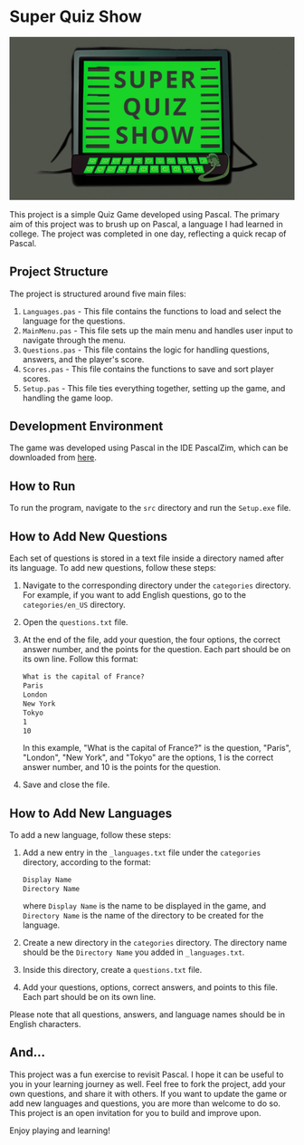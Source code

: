 # Super Quiz Show

![Super Quiz Show](./super_quiz_show.jpg)

This project is a simple Quiz Game developed using Pascal. The primary aim of this project was to brush up on Pascal, a language I had learned in college. The project was completed in one day, reflecting a quick recap of Pascal.

## Project Structure

The project is structured around five main files:

1. `Languages.pas` - This file contains the functions to load and select the language for the questions.
2. `MainMenu.pas` - This file sets up the main menu and handles user input to navigate through the menu.
3. `Questions.pas` - This file contains the logic for handling questions, answers, and the player's score.
4. `Scores.pas` - This file contains the functions to save and sort player scores.
5. `Setup.pas` - This file ties everything together, setting up the game, and handling the game loop.

## Development Environment

The game was developed using Pascal in the IDE PascalZim, which can be downloaded from [here](http://pascalzimbr.blogspot.com/).

## How to Run

To run the program, navigate to the `src` directory and run the `Setup.exe` file.

## How to Add New Questions

Each set of questions is stored in a text file inside a directory named after its language. To add new questions, follow these steps:

1. Navigate to the corresponding directory under the `categories` directory. For example, if you want to add English questions, go to the `categories/en_US` directory.
2. Open the `questions.txt` file.
3. At the end of the file, add your question, the four options, the correct answer number, and the points for the question. Each part should be on its own line. Follow this format:

    ```
    What is the capital of France?
    Paris
    London
    New York
    Tokyo
    1
    10
    ```
    In this example, "What is the capital of France?" is the question, "Paris", "London", "New York", and "Tokyo" are the options, 1 is the correct answer number, and 10 is the points for the question.

4. Save and close the file.

## How to Add New Languages

To add a new language, follow these steps:

1. Add a new entry in the `_languages.txt` file under the `categories` directory, according to the format:
    ```
    Display Name
    Directory Name
    ```
    where `Display Name` is the name to be displayed in the game, and `Directory Name` is the name of the directory to be created for the language.

2. Create a new directory in the `categories` directory. The directory name should be the `Directory Name` you added in `_languages.txt`.
3. Inside this directory, create a `questions.txt` file.
4. Add your questions, options, correct answers, and points to this file. Each part should be on its own line.

Please note that all questions, answers, and language names should be in English characters.

## And...

This project was a fun exercise to revisit Pascal. I hope it can be useful to you in your learning journey as well. Feel free to fork the project, add your own questions, and share it with others. If you want to update the game or add new languages and questions, you are more than welcome to do so. This project is an open invitation for you to build and improve upon.

Enjoy playing and learning!